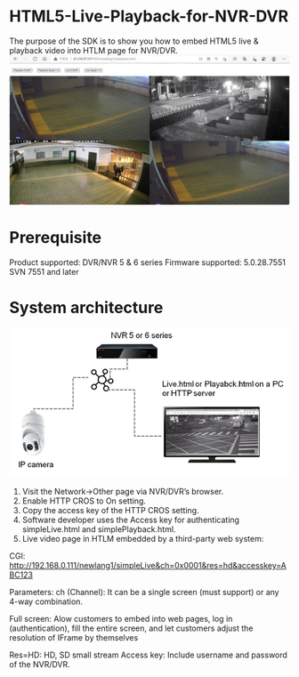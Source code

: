 # HTML5-Live-Playback-for-NVR-DVR
The purpose of the SDK is to show you how to embed HTML5 live & playback video into HTLM page for NVR/DVR.
<BR>
![image](/images/picture.jpg)
# Prerequisite
Product supported: DVR/NVR 5 & 6 series
Firmware supported: 5.0.28.7551 SVN 7551 and later

# System architecture
![image](/images/picture1.jpg)

1.	Visit the Network->Other page via NVR/DVR’s browser.  
2.	Enable HTTP CROS to On setting.  
3.	Copy the access key of the HTTP CROS setting.
4.	Software developer uses the Access key for authenticating simpleLive.html and simplePlayback.html.
5.	Live video page in HTLM embedded by a third-party web system:
  
CGI: http://192.168.0.111/newlang1/simpleLive&ch=0x0001&res=hd&accesskey=ABC123

Parameters:
ch (Channel): It can be a single screen (must support) or any 4-way combination.

Full screen: Alow customers to embed into web pages, log in (authentication), fill the entire screen, and let customers adjust the resolution of IFrame by themselves

Res=HD: HD, SD small stream
Access key: Include username and password of the NVR/DVR.


